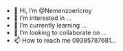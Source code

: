 - 👋 Hi, I’m @Nemenzoericroy
- 👀 I’m interested in ...
- 🌱 I’m currently learning ...
- 💞️ I’m looking to collaborate on ...
- 📫 How to reach me 09385787681...

<!---
Nemenzoericroy/Nemenzoericroy is a ✨ special ✨ repository because its `README.md` (this file) appears on your GitHub profile.
You can click the Preview link to take a look at your changes.
--->
